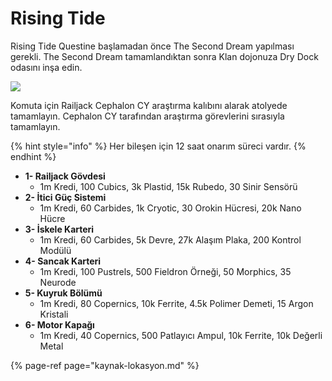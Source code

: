 # Rising Tide

Rising Tide Questine başlamadan önce The Second Dream yapılması gerekli. The Second Dream tamamlandıktan sonra Klan dojonuza Dry Dock odasını inşa edin. 

![](https://n9e5v4d8.ssl.hwcdn.net/uploads/6a9b5ce952f641771bc428df47ae88b9.jpg)

Komuta için Railjack Cephalon CY araştırma kalıbını alarak atolyede tamamlayın. Cephalon CY tarafından araştırma görevlerini sırasıyla tamamlayın.

{% hint style="info" %}
Her bileşen için 12 saat onarım süreci vardır.
{% endhint %}

* **1- Railjack Gövdesi**
  * 1m Kredi, 100 Cubics, 3k Plastid, 15k Rubedo, 30 Sinir Sensörü
* **2- İtici Güç Sistemi**
  * 1m Kredi, 60 Carbides, 1k Cryotic, 30 Orokin Hücresi, 20k Nano Hücre
* **3- İskele Karteri**
  * 1m Kredi, 60 Carbides, 5k Devre, 27k Alaşım Plaka, 200 Kontrol Modülü
* **4- Sancak Karteri**
  * 1m Kredi, 100 Pustrels, 500 Fieldron Örneği, 50 Morphics, 35 Neurode
* **5- Kuyruk Bölümü**
  * 1m Kredi, 80 Copernics, 10k Ferrite, 4.5k Polimer Demeti, 15 Argon Kristali
* **6- Motor Kapağı**
  * 1m Kredi, 40 Copernics, 500 Patlayıcı Ampul, 10k Ferrite, 10k Değerli Metal

{% page-ref page="kaynak-lokasyon.md" %}



